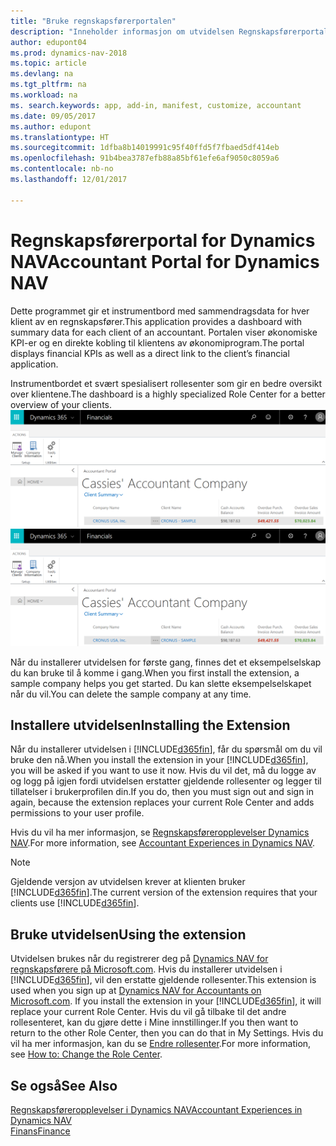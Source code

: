 ```yaml
---
title: "Bruke regnskapsførerportalen"
description: "Inneholder informasjon om utvidelsen Regnskapsførerportal."
author: edupont04
ms.prod: dynamics-nav-2018
ms.topic: article
ms.devlang: na
ms.tgt_pltfrm: na
ms.workload: na
ms. search.keywords: app, add-in, manifest, customize, accountant
ms.date: 09/05/2017
ms.author: edupont
ms.translationtype: HT
ms.sourcegitcommit: 1dfba8b14019991c95f40ffd5f7fbaed5df414eb
ms.openlocfilehash: 91b4bea3787efb88a85bf61efe6af9050c8059a6
ms.contentlocale: nb-no
ms.lasthandoff: 12/01/2017

---
```

# <a name="accountant-portal-for-dynamics-nav"></a><span data-ttu-id="80a3b-103">Regnskapsførerportal for Dynamics NAV</span><span class="sxs-lookup"><span data-stu-id="80a3b-103">Accountant Portal for Dynamics NAV</span></span>
<span data-ttu-id="80a3b-104">Dette programmet gir et instrumentbord med sammendragsdata for hver klient av en regnskapsfører.</span><span class="sxs-lookup"><span data-stu-id="80a3b-104">This application provides a dashboard with summary data for each client of an accountant.</span></span> <span data-ttu-id="80a3b-105">Portalen viser økonomiske KPI-er og en direkte kobling til klientens av økonomiprogram.</span><span class="sxs-lookup"><span data-stu-id="80a3b-105">The portal displays financial KPIs as well as a direct link to the client’s financial application.</span></span>  

<span data-ttu-id="80a3b-106">Instrumentbordet et svært spesialisert rollesenter som gir en bedre oversikt over klientene.</span><span class="sxs-lookup"><span data-stu-id="80a3b-106">The dashboard is a highly specialized Role Center for a better overview of your clients.</span></span>  
<span data-ttu-id="80a3b-107">[![Regnskapsførerportal](./media/ui-extensions-accportal/accountant-portal.png)](https://go.microsoft.com/fwlink/?linkid=851257)</span><span class="sxs-lookup"><span data-stu-id="80a3b-107">[![Accountant Portal](./media/ui-extensions-accportal/accountant-portal.png)](https://go.microsoft.com/fwlink/?linkid=851257)</span></span>

<span data-ttu-id="80a3b-108">Når du installerer utvidelsen for første gang, finnes det et eksempelselskap du kan bruke til å komme i gang.</span><span class="sxs-lookup"><span data-stu-id="80a3b-108">When you first install the extension, a sample company helps you get started.</span></span> <span data-ttu-id="80a3b-109">Du kan slette eksempelselskapet når du vil.</span><span class="sxs-lookup"><span data-stu-id="80a3b-109">You can delete the sample company at any time.</span></span>  

## <a name="installing-the-extension"></a><span data-ttu-id="80a3b-110">Installere utvidelsen</span><span class="sxs-lookup"><span data-stu-id="80a3b-110">Installing the Extension</span></span>
<span data-ttu-id="80a3b-111">Når du installerer utvidelsen i [!INCLUDE[d365fin](includes/d365fin_md.md)], får du spørsmål om du vil bruke den nå.</span><span class="sxs-lookup"><span data-stu-id="80a3b-111">When you install the extension in your [!INCLUDE[d365fin](includes/d365fin_md.md)], you will be asked if you want to use it now.</span></span> <span data-ttu-id="80a3b-112">Hvis du vil det, må du logge av og logg på igjen fordi utvidelsen erstatter gjeldende rollesenter og legger til tillatelser i brukerprofilen din.</span><span class="sxs-lookup"><span data-stu-id="80a3b-112">If you do, then you must sign out and sign in again, because the extension replaces your current Role Center and adds permissions to your user profile.</span></span>  

<span data-ttu-id="80a3b-113">Hvis du vil ha mer informasjon, se [Regnskapsføreropplevelser Dynamics NAV](finance-accounting.md).</span><span class="sxs-lookup"><span data-stu-id="80a3b-113">For more information, see [Accountant Experiences in Dynamics NAV](finance-accounting.md).</span></span>  

> [!NOTE]  
>  <span data-ttu-id="80a3b-114">Gjeldende versjon av utvidelsen krever at klienten bruker [!INCLUDE[d365fin](includes/d365fin_md.md)].</span><span class="sxs-lookup"><span data-stu-id="80a3b-114">The current version of the extension requires that your clients use [!INCLUDE[d365fin](includes/d365fin_md.md)].</span></span>  

## <a name="using-the-extension"></a><span data-ttu-id="80a3b-115">Bruke utvidelsen</span><span class="sxs-lookup"><span data-stu-id="80a3b-115">Using the extension</span></span>
<span data-ttu-id="80a3b-116">Utvidelsen brukes når du registrerer deg på [Dynamics NAV for regnskapsførere på Microsoft.com](https://www.microsoft.com/en-us/dynamics365/financial-insights-for-accountants). Hvis du installerer utvidelsen i [!INCLUDE[d365fin](includes/d365fin_md.md)], vil den erstatte gjeldende rollesenter.</span><span class="sxs-lookup"><span data-stu-id="80a3b-116">This extension is used when you sign up at [Dynamics NAV for Accountants on Microsoft.com](https://www.microsoft.com/en-us/dynamics365/financial-insights-for-accountants). If you install the extension in your [!INCLUDE[d365fin](includes/d365fin_md.md)], it will replace your current Role Center.</span></span> <span data-ttu-id="80a3b-117">Hvis du vil gå tilbake til det andre rollesenteret, kan du gjøre dette i Mine innstillinger.</span><span class="sxs-lookup"><span data-stu-id="80a3b-117">If you then want to return to the other Role Center, then you can do that in My Settings.</span></span> <span data-ttu-id="80a3b-118">Hvis du vil ha mer informasjon, kan du se [Endre rollesenter](change-role.md).</span><span class="sxs-lookup"><span data-stu-id="80a3b-118">For more information, see [How to: Change the Role Center](change-role.md).</span></span>  

## <a name="see-also"></a><span data-ttu-id="80a3b-119">Se også</span><span class="sxs-lookup"><span data-stu-id="80a3b-119">See Also</span></span>
[<span data-ttu-id="80a3b-120">Regnskapsføreropplevelser i Dynamics NAV</span><span class="sxs-lookup"><span data-stu-id="80a3b-120">Accountant Experiences in Dynamics NAV</span></span>](finance-accounting.md)  
[<span data-ttu-id="80a3b-121">Finans</span><span class="sxs-lookup"><span data-stu-id="80a3b-121">Finance</span></span>](finance.md)  

